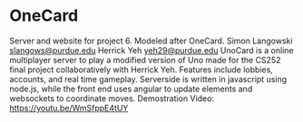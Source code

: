 # OneCard
Server and website for project 6.  Modeled after OneCard.
Simon Langowski slangows@purdue.edu
Herrick Yeh yeh29@purdue.edu
UnoCard is a online multiplayer server to play a modified version of Uno made for the CS252 final project collaboratively with Herrick Yeh. Features include lobbies, accounts, and real time gameplay. Serverside is written in javascript using node.js, while the front end uses angular to update elements and websockets to coordinate moves.
Demostration Video: https://youtu.be/WmSfppE4tUY
